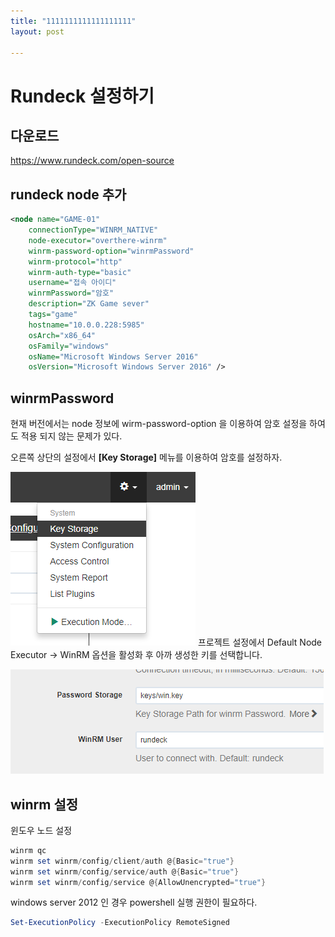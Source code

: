 ```yaml
---
title: "1111111111111111111"
layout: post

---
```



# Rundeck 설정하기

## 다운로드
https://www.rundeck.com/open-source


## rundeck node 추가

```xml
<node name="GAME-01"
    connectionType="WINRM_NATIVE"
    node-executor="overthere-winrm"
    winrm-password-option="winrmPassword"
    winrm-protocol="http"
    winrm-auth-type="basic"
    username="접속 아이디"
    winrmPassword="암호"
    description="ZK Game sever"
    tags="game"
    hostname="10.0.0.228:5985"
    osArch="x86_64"
    osFamily="windows"
    osName="Microsoft Windows Server 2016"
    osVersion="Microsoft Windows Server 2016" />
```



## winrmPassword

현재 버전에서는 node 정보에 wirm-password-option 을 이용하여 암호 설정을 하여도 적용 되지 않는 문제가 있다.

오른쪽 상단의 설정에서 **[Key Storage]** 메뉴를 이용하여 암호를 설정하자.


![](img\rundeck01.png)
프로젝트 설정에서 Default Node Executor -> WinRM 옵션을 활성화 후 아까 생성한 키를 선택합니다.

![](img\rundeck02.png)



## winrm 설정

윈도우 노드 설정

```powershell
winrm qc
winrm set winrm/config/client/auth @{Basic="true"}
winrm set winrm/config/service/auth @{Basic="true"}
winrm set winrm/config/service @{AllowUnencrypted="true"}
```
windows server 2012 인 경우 powershell 실행 권한이 필요하다.

```powershell
Set-ExecutionPolicy -ExecutionPolicy RemoteSigned
```



